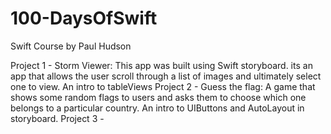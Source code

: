 # 100-DaysOfSwift
Swift Course by Paul Hudson

Project 1 - Storm Viewer: This app was built using Swift storyboard. its an app that allows the user scroll through a list of images and ultimately select one to view. An intro to tableViews
Project 2 - Guess the flag: A game that shows some random flags to users and asks them to choose which one belongs to a particular country. An intro to UIButtons and AutoLayout in storyboard.
Project 3 - 
